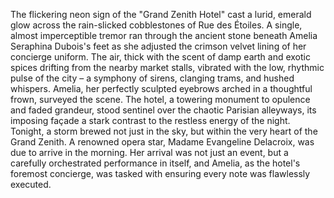 The flickering neon sign of the "Grand Zenith Hotel" cast a lurid, emerald glow across the rain-slicked cobblestones of Rue des Étoiles.  A single, almost imperceptible tremor ran through the ancient stone beneath Amelia Seraphina Dubois's feet as she adjusted the crimson velvet lining of her concierge uniform.  The air, thick with the scent of damp earth and exotic spices drifting from the nearby market stalls, vibrated with the low, rhythmic pulse of the city – a symphony of sirens, clanging trams, and hushed whispers.  Amelia, her perfectly sculpted eyebrows arched in a thoughtful frown, surveyed the scene.  The hotel, a towering monument to opulence and faded grandeur, stood sentinel over the chaotic Parisian alleyways, its imposing façade a stark contrast to the restless energy of the night.  Tonight, a storm brewed not just in the sky, but within the very heart of the Grand Zenith.  A renowned opera star, Madame Evangeline Delacroix, was due to arrive in the morning.  Her arrival was not just an event, but a carefully orchestrated performance in itself, and Amelia, as the hotel's foremost concierge, was tasked with ensuring every note was flawlessly executed.
